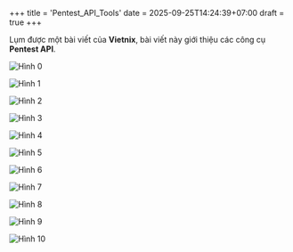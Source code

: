 +++
title = 'Pentest_API_Tools'
date = 2025-09-25T14:24:39+07:00
draft = true
+++

Lụm được một bài viết của **Vietnix**, bài viết này giới thiệu các công cụ **Pentest API**.

![Hình 0](/image/CyberSecurity/Pentest_API_Tools/Hinh_0.jpg)

![Hình 1](/image/CyberSecurity/Pentest_API_Tools/Hinh_1.jpg)

![Hình 2](/image/CyberSecurity/Pentest_API_Tools/Hinh_2.jpg)

![Hình 3](/image/CyberSecurity/Pentest_API_Tools/Hinh_3.jpg)

![Hình 4](/image/CyberSecurity/Pentest_API_Tools/Hinh_4.jpg)

![Hình 5](/image/CyberSecurity/Pentest_API_Tools/Hinh_5.jpg)

![Hình 6](/image/CyberSecurity/Pentest_API_Tools/Hinh_6.jpg)

![Hình 7](/image/CyberSecurity/Pentest_API_Tools/Hinh_7.jpg)

![Hình 8](/image/CyberSecurity/Pentest_API_Tools/Hinh_8.jpg)

![Hình 9](/image/CyberSecurity/Pentest_API_Tools/Hinh_9.jpg)

![Hình 10](/image/CyberSecurity/Pentest_API_Tools/Hinh_10.jpg)
